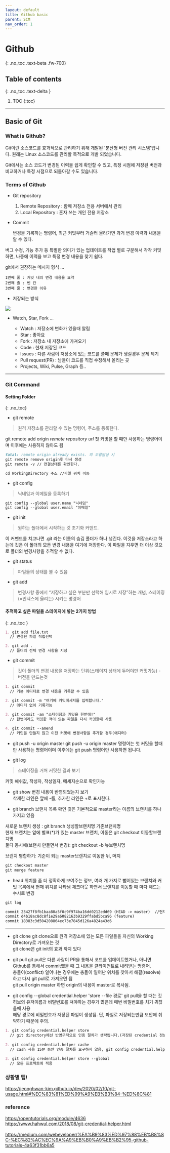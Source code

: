 ```yaml
---
layout: default
title: Github basic
parent: SCM
nav_order: 1
---
```

 
# Github
{: .no_toc .text-beta .fw-700}

## Table of contents
{: .no_toc .text-delta }

1. TOC
{:toc}

---

## Basic of Git

### What is Github?

Git이란 소스코드를 효과적으로 관리하기 위해 개발된 '분산형 버전 관리 시스템'입니다. 원래는 Linux 소스코드를 관리할 목적으로 개발 되었습니다.

Git에서는 소스 코드가 변경된 이력을 쉽게 확인할 수 있고, 특정 시점에 저장된 버전과 비교하거나 특정 시점으로 되돌아갈 수도 있습니다.

### Terms of Github

* Git repository

  1. Remote Repository : 함께 저장소 전용 서버에서 관리 
  2. Local Repository : 혼자 쓰는 개인 전용 저장소

* Commit

    변경을 기록하는 명령어, 최근 커밋부터 거슬러 올라가면 과거 변경 이력과 내용을 알 수 있다.

버그 수정, 기능 추가 등 특별한 의미가 있는 업데이트를 작업 별로 구분해서 각각 커밋하면, 나중에 이력을 보고 특정 변경 내용을 찾기 쉽다.

git에서 권장하는 메시지 형식 ...

```
1번째 줄 : 커밋 내의 변경 내용을 요약
2번째 줄 : 빈 칸
3번째 줄 : 변경한 이유
```

* 저장되는 방식

![](https://gekdev.github.io/assets/images/git_route.png)

* Watch, Star, Fork ... 

  - Watch : 저장소에 변화가 있을때 알림
  - Star : 좋아요
  - Fork : 저장소 내 저장소에 가져오기
  - Code : 현재 저장된 코드
  - Issues : 다른 사람이 저장소에 있는 코드를 쓸때 문제가 생길경우 문제 제기
  - Pull request(PR) : 남들이 코드를 직접 수정해서 올리는 곳
  - Projects, Wiki, Pulse, Graph 등..

---

### Git Command

#### Setting Folder
{: .no_toc}

* git remote

> 원격 저장소를 관리할 수 있는 명령어, 주소를 등록한다. 

git remote add origin _remote repository url_
첫 커밋을 할 때만 사용하는 명령어이며 이후에는 사용하지 않아도 됨 <br>

```markdown
fatal: remote origin already exists. 의 오류발생 시
git remote remove origin후 다시 생성
git remote -v // 연결상태를 확인한다.
```

```markdown
cd WorkingDirectory 주소 //파일 위치 이동
```

* git config

> 닉네임과 이메일을 등록하기

```markdown
git config --global user.name "닉네임"
git config --global user.email "이메일"
```

* git init

> 원하는 폴더에서 시작하는 깃 초기화 커맨드.<br> 

이 커맨드를 치고나면 .git 라는 이름의 숨김 폴더가 하나 생긴다. 이것을 저장소라고 하는데 깃은 이 폴더의 모든 변경 내용을 여기에 저장한다. 이 파일을 지우면 더 이상 깃으로 폴더의 변경사항을 추적할 수 없다.

* git status 

> 파일들의 상태를 볼 수 있음

* git add

> 변경사항 중에서 “저장하고 싶은 부분만 선택해 임시로 저장”하는 개념, 스테이징(=인덱스에 올리는) 시키는 명령어 

#### 추적하고 싶은 파일을 스테이지에 넣는 2가지 방법
{: .no_toc }

```markdown
1. git add file.txt
  // 변경된 파일 직접선택

2. git add .
  // 폴더의 전체 변경 사항을 지정
```

* git commit

> 깃이 폴더의 변경 내용을 저장하는 단위(스테이지 상태에 두어야만 커밋가능) - 버전을 만드는것

```markdown
1. git commit
  // 기본 에디터로 변경 내용을 기록할 수 있음

2. git commit -m "여기에 커밋메세지를 입력합니다."
  // 에디터 없이 기록가능
  
3. git commit -am "스태이징과 커밋을 한번에!"
  // 한번이라도 커밋한 적이 있는 파일을 다시 커밋할때 사용

4. git commit --amend
  // 커밋을 만들지 않고 이전 커밋에 변경사항을 추가할 경우(에디터)
```

- git push -u origin master
git push -u origin master 명령어는 첫 커밋을 할때만 사용하는 명령어이며 이후에는 git push 명령어만 사용하면 됩니다.

* git log

> 스테이징을 거쳐 커밋한 결과 보기

커밋 해쉬값, 작성자, 작성일자, 메세지순으로 확인가능

* git show 
변경 내용이 반영되었는지 보기<br>
삭제한 라인은 앞에 -를, 추가한 라인은 +로 표시한다.

* git branch
브랜치 목록 확인
깃은 기본적으로 master라는 이름의 브랜치를 하나 가지고 있음<br>

새로운 브랜치 생성 : git branch 생성할브랜치명 기존브랜치명<br>
현재 브랜치는 앞에 별표(*)가 있는 master 브랜치, 이동은 git checkout 이동할브랜치명<br>
둘다 동시에(브랜치 만들면서 변경): git checkout -b 뉴브랜치명 <br>

브랜치 병합하기: 기준이 되는 master브랜치로 이동한 뒤, 머지
```markdown
git checkout master
git merge feature
```

- head
위치를 좀 더 정확하게 보여주는 정보, 여러 개 가지로 뻗어있는 브랜치와 커밋 목록에서 현재 위치를 나타냄
체크아웃 하면서 브랜치를 이동할 때 마다 헤드는 수시로 변경
```markdown
git log 

commit 23427f8fb1baa80a5f0c9f974ba16dd0212edd69 (HEAD -> master)  //현재 작업 위치
commit d4b18ac8dc8f1e29a6082163b9329ffabd5bca96 (feature)
commit 18383c3d504208864ec73e7845d126a4824a43d6
```



---

- git clone
git clone으로 원격 저장소에 있는 모든 파일들을 자신의 Working Directory로 가져오는 것<br> 
git clone은 git init의 효과 까지 있다

- git pull
git pull은 다른 사람이 PR을 통해서 코드를 업데이트했거나, 아니면 Github를 통해서 commit했을 때 그 내용을 클라이언트로 내려받는 명령어.<br> 
충돌이(conflict) 일어나는 경우에는 충돌이 일어난 위치를 찾아서 해결(resolve)하고 다시 git pull로 가져오면 됨<br>
git pull origin master 하면 origin의 내용이 master로 복사됨.<br> 

- git config --global credential.helper 'store --file 경로'
git pull을 할 때는 깃허브의 유저이름과 비밀번호를 쳐야하는 경우가 많은데 매번 비밀번호를 치기 귀찮을때 사용<br> 
해당 경로에 비밀번호가 저장된 파일이 생성됨. 단, 파일로 저장되는만큼 보안에 취약하기 때문에 주의.
```markdown
1. git config credential.helper store 
  // git directory에선 반영구적으로 인증 절차가 생략됩니다.(저장된 credential 정보를 이용해 인증 처리)
  
2. git config credential.helper cache
  // cash 사용 15분 동안 인증 절차를 요구하지 않음, git config credential.helper 'cache --timeout=3600'와같이 시간지정도 가능
  
3. git config credential.helper store --global
  // 모든 프로젝트에 적용

```

### 상황별 팁!
https://jeonghwan-kim.github.io/dev/2020/02/10/git-usage.html#%EC%83%81%ED%99%A9%EB%B3%84-%ED%8C%81

### reference
https://opentutorials.org/module/4636 <br>
https://www.hahwul.com/2018/08/git-credential-helper.html<br>
<br>
https://medium.com/webeveloper/%EA%B9%83%ED%97%88%EB%B8%8C-%EC%82%AC%EC%9A%A9%EB%B0%A9%EB%B2%95-github-tutorials-4a63f31bb6a5

